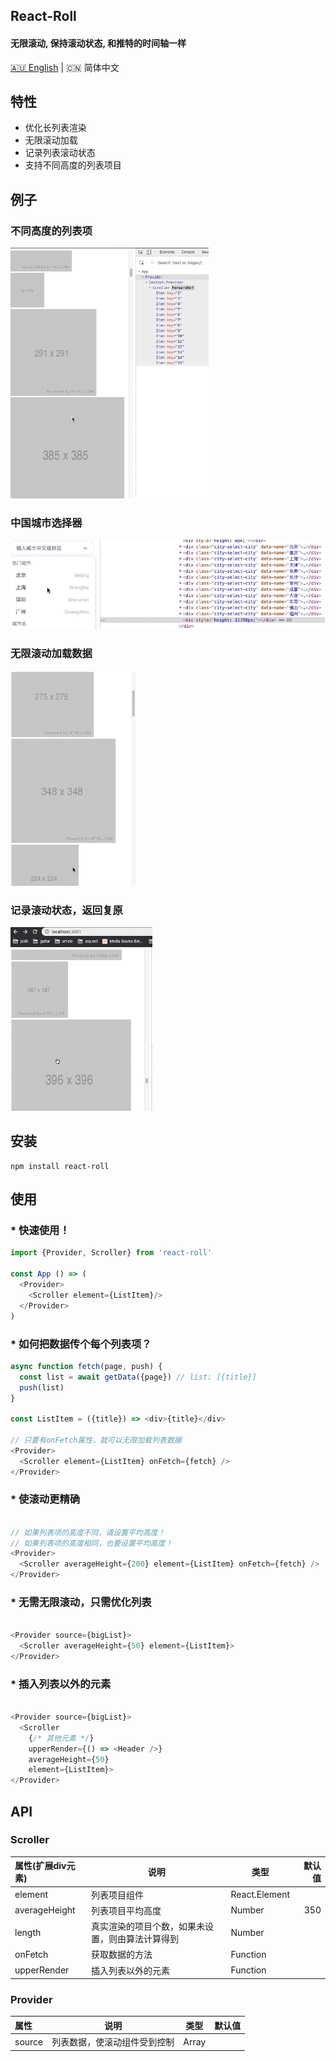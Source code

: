 ## React-Roll
#### 无限滚动, 保持滚动状态, 和推特的时间轴一样

<a href="https://github.com/fagougou/react-roll">🇦🇺 English</a>
| 🇨🇳 简体中文

## 特性

- 优化长列表渲染
- 无限滚动加载
- 记录列表滚动状态
- 支持不同高度的列表项目

## 例子

### 不同高度的列表项

![simple-demo](../pictures/simple-demo.gif)

### 中国城市选择器
![city-select-demo](../pictures/city-select-demo.gif)

### 无限滚动加载数据
![infinite-load-demo](../pictures/infinite-load-demo.gif)

### 记录滚动状态，返回复原
![record-demo](../pictures/record-demo.gif)

## 安装

```
npm install react-roll
```

## 使用

### * 快速使用！

``` javascript
import {Provider, Scroller} from 'react-roll'

const App () => (
  <Provider>
    <Scroller element={ListItem}/>
  </Provider>
)
```

### * 如何把数据传个每个列表项？

``` javascript
async function fetch(page, push) {
  const list = await getData({page}) // list: [{title}]
  push(list)
}

const ListItem = ({title}) => <div>{title}</div>

// 只要有onFetch属性，就可以无限加载列表数据
<Provider>
  <Scroller element={ListItem} onFetch={fetch} />
</Provider>
```

### * 使滚动更精确

``` javascript

// 如果列表项的高度不同，请设置平均高度！
// 如果列表项的高度相同，也要设置平均高度！
<Provider>
  <Scroller averageHeight={200} element={ListItem} onFetch={fetch} />
</Provider>

```

### * 无需无限滚动，只需优化列表

``` javascript

<Provider source={bigList}>
  <Scroller averageHeight={50} element={ListItem}>
</Provider>

```

### * 插入列表以外的元素

``` javascript

<Provider source={bigList}>
  <Scroller
    {/* 其他元素 */}
    upperRender={() => <Header />}
    averageHeight={50}
    element={ListItem}>
</Provider>

```

## API

### Scroller

| 属性(扩展div元素) | 说明                                             | 类型          | 默认值 |
| :---------------- | ------------------------------------------------ | ------------- | -----: |
| element           | 列表项目组件                                     | React.Element |
| averageHeight     | 列表项目平均高度                                 | Number        |    350 |
| length            | 真实渲染的项目个数，如果未设置，则由算法计算得到 | Number        |
| onFetch           | 获取数据的方法                                   | Function      |
| upperRender       | 插入列表以外的元素                               | Function      |

### Provider

| 属性   | 说明                         | 类型  | 默认值 |
| :----- | ---------------------------- | ----- | -----: |
| source | 列表数据，使滚动组件受到控制 | Array |